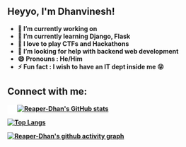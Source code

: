 ## <b>Heyyo, I'm Dhanvinesh!
- 🔭 I’m currently working on 
- 🌱 I’m currently learning Django, Flask
- 🤩 I love to play CTFs and Hackathons
- 🤔 I’m looking for help with backend web development
- 😄 Pronouns : He/Him
- ⚡ Fun fact : I wish to have an IT dept inside me 😝

## Connect with me:
<a href="https://instagram.com/dhanvinesh_11" target="_blank"><img align="left" alt="dhanvinesh_11 | Instagram" width="22px" src="https://github.com/Aakarsh-B/trying-repos/blob/master/insta.svg" />


![Reaper-Dhan's GitHub stats](https://github-readme-stats.vercel.app/api?username=Reaper-Dhan&show_icons=true&theme=radical)

![Top Langs](https://github-readme-stats.vercel.app/api/top-langs/?username=Reaper-Dhan&theme=radical)

![Reaper-Dhan's github activity graph](https://activity-graph.herokuapp.com/graph?username=Reaper-Dhan&theme=dracula)
